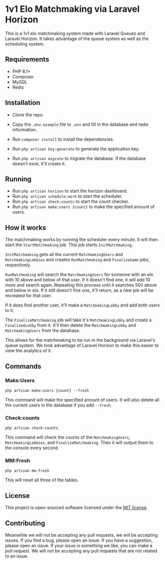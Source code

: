 # 1v1 Elo Matchmaking via Laravel Horizon

This is a 1v1 elo matchmaking system made with Laravel Queues and Laravel Horizon. It takes advantage of the queue system as well as the scheduling system. 

## Requirements

- PHP 8.1+
- Composer
- MySQL
- Redis

## Installation

 - Clone the repo.

 - Copy the `.env.example` file to `.env` and fill in the database and redis information.
 
 - Run `composer install` to install the dependencies.

 - Run `php artisan key:generate` to generate the application key.

 - Run `php artisan migrate` to migrate the database. If the database doesn't exist, it'll create it.

## Running

 - Run `php artisan horizon` to start the horizon dashboard.
 - Run `php artisan schedule:work` to start the scheduler.
 - Run `php artisan check:counts` to start the count checker.
 - Run `php artisan make:users {count}` to make the specified amount of users.

## How it works

The matchmaking works by running the scheduler every minute. It will then start the `StartMatchmaking` job. This job starts `InitMatchmaking`.

`InitMatchmaking` gets all the current `MatchmakingUsers` and `MatchmakingLobbies` and creates `RunMatchmaking` and `FinalizeGame` jobs, respectively.

`RunMatchmaking` will search the `MatchmakingUsers` for someone with an elo with 10 above and below of that user. If it doesn't find one, it will add 10 more and search again. Repeating this process until it searches 500 above and below in elo. If it still doesn't fine one, it'll return, as a new job will be recreated for that user.

If it does find another user, it'll make a `MatchmakingLobby` and add both users to it.

The `FinalizeMatchmaking` job will take it's `MatchmakingLobby` and create a `FinalizedLobby` from it. It'll then delete the `MatchmakingLobby` and `MatchmakingUsers` from the database.

This allows for the matchmaking to be run in the background via Laravel's queue system. We took advantage of Laravel Horizon to make this easier to view the analytics of it.

## Commands

### Make:Users

`php artisan make:users {count} --fresh`

This command will make the specified amount of users. It will also delete all the current users in the database if you add `--fresh`.

### Check:counts

`php artisan check:counts`

This command will check the counts of the `MatchmakingUsers`, `MatchmakingLobbies`, and `FinalizeMatchmaking`. Then it will output them to the console every second.

### MM:Fresh

`php artisan mm:fresh`

This will reset all three of the tables.

## License

This project is open-sourced software licensed under the [MIT license](https://opensource.org/licenses/MIT).

## Contributing

Meanwhile we will not be accepting any pull requests, we will be accepting issues. If you find a bug, please open an issue. If you have a suggestion, please open an issue. If your issue is something we like, you can make a pull request. We will not be accepting any pull requests that are not related to an issue.
